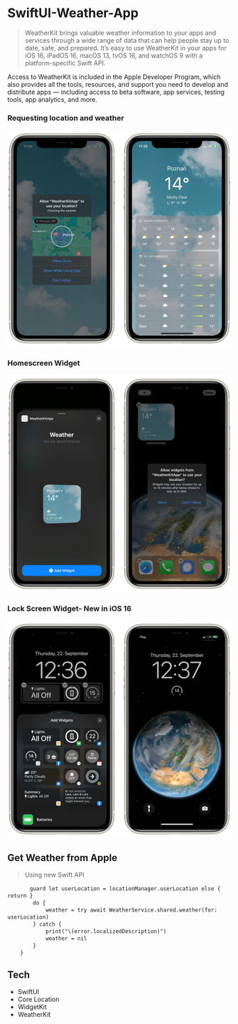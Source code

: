# SwiftUI-Weather-App

>WeatherKit brings valuable weather information to your apps and services through a wide range of data that can help people stay up to date, safe, and prepared. It’s easy to use WeatherKit in your apps for iOS 16, iPadOS 16, macOS 13, tvOS 16, and watchOS 9 with a platform-specific Swift API.

Access to WeatherKit is included in the Apple Developer Program, which also provides all the tools, resources, and support you need to develop and distribute apps — including access to beta software, app services, testing tools, app analytics, and more.


 <h3>Requesting location and weather</h3>
  <p align="center">
  <img src="requestingWeather.PNG" alt="drawing" width="600"/>
</p>

 <h3>Homescreen Widget</h3>
  <p align="center">
  <img src="homeScreenWidget.PNG" alt="drawing" width="600"/>
</p>

 <h3>Lock Screen Widget- New in iOS 16</h3>
  <p align="center">
  <img src="lockScreenWidget.PNG" alt="drawing" width="600"/>
</p>

## Get Weather from Apple
>Using new Swift API 
```func requestWeatherForCurrentLocation() async {
       guard let userLocation = locationManager.userLocation else { return }
        do {
            weather = try await WeatherService.shared.weather(for: userLocation)
        } catch {
            print("\(error.localizedDescription)")
            weather = nil
        }
    }
```


## Tech
  - SwiftUI
  - Core Location
  - WidgetKit
  - WeatherKit
 
